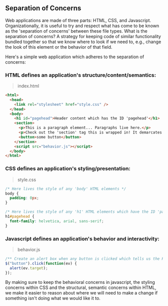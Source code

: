 ## Separation of Concerns

Web applications are made of three parts: HTML, CSS, and Javascript.
Organizationally, it is useful to try and respect what has come to be
known as the 'separation of concerns' between these file types. What
is the separation of concerns? A strategy for keeping code of similar
functionality bundled together so that we know where to look if we
need to, e.g., change the look of this element or the behavior of
that field.

Here's a simple web application which adheres to the separation
of concerns:

### HTML defines an application's structure/content/semantics:
> index.html  

```html
<html>
  <head>
    <link rel="stylesheet" href="style.css" />
  </head>
  <body>
    <h1 id="pagehead">Header content which has the ID 'pagehead'</h1>
    <section>
      <p>This is a paragraph element... Paragraphs live here.</p>
      <p>Check out the 'section' tag this is wrapped in! It demarcates a section of the page's content</p>
      <button>some button</button>
    </section>
    <script src="behavior.js"></script>
  </body>
</html>
```

### CSS defines an application's styling/presentation:
> style.css  

```css
/* Here lives the style of any 'body' HTML elements */
body {
  padding: 0px;
}

/* Here lives the style of any 'h1' HTML elements which have the ID 'pagehead' */
h1#pagehead {
  font-family: helvetica, arial, sans-serif;
}
```

### Javascript defines an application's behavior and interactivity:
> behavior.js  

```javascript
/** Create an alert box when any button is clicked which tells us the HTML target of the event */
$("button").click(function(ev) {
  alert(ev.target);
});
```

By making sure to keep the behavioral concerns in javascript, the
styling concerns within CSS and the structural, semantic concerns within
HTML, we make it easier to reason about where we will need to make a
change if something isn't doing what we would like it to.

